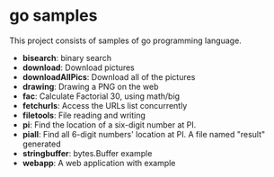 # go samples
This project consists of samples of go programming language.

* **bisearch**: binary search
* **download**: Download pictures
* **downloadAllPics**: Download all of the pictures
* **drawing**: Drawing a PNG on the web
* **fac**: Calculate Factorial 30, using math/big
* **fetchurls**: Access the URLs list concurrently
* **filetools**: File reading and writing
* **pi**: Find the location of a six-digit number at PI.
* **piall**: Find all 6-digit numbers' location at PI. A file named "result" generated
* **stringbuffer**: bytes.Buffer example
* **webapp**: A web application with example